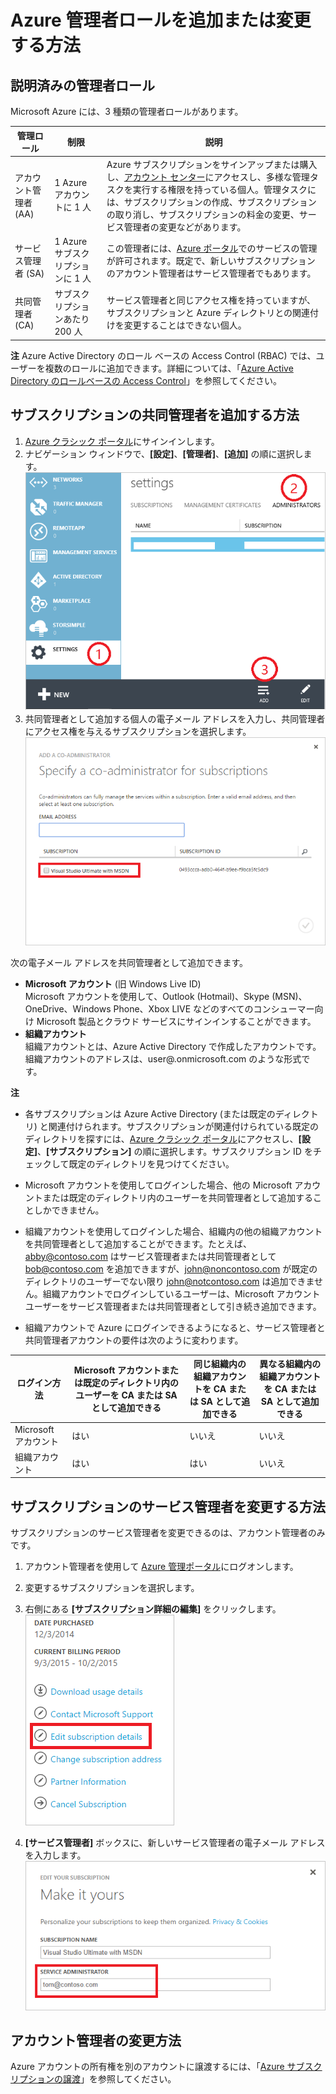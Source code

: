 <properties
	pageTitle="Azure 管理者ロールを追加または変更する方法 | Microsoft Azure"
	description="Azure 共同管理者、サービス管理者、アカウント管理者を追加または変更する方法について説明します"
	services="billing"
	documentationCenter=""
	authors="genlin"
	manager="msmbaldwin"
	editor="meerak"
	/>

<tags
	ms.service="billing"
	ms.workload="na"
	ms.tgt_pltfrm="na"
	ms.devlang="na"
	ms.topic="article"
	ms.date="01/05/2015"
	ms.author="genli"/>

# Azure 管理者ロールを追加または変更する方法

## 説明済みの管理者ロール

Microsoft Azure には、3 種類の管理者ロールがあります。

| 管理ロール | 制限 | 説明
| ------------- | ------------- |---------------|
|アカウント管理者 (AA) | 1 Azure アカウントに 1 人 |Azure サブスクリプションをサインアップまたは購入し、[アカウント センター](https://account.windowsazure.com/Home/Index)にアクセスし、多様な管理タスクを実行する権限を持っている個人。管理タスクには、サブスクリプションの作成、サブスクリプションの取り消し、サブスクリプションの料金の変更、サービス管理者の変更などがあります。
| サービス管理者 (SA) | 1 Azure サブスクリプションに 1 人 |この管理者には、[Azure ポータル](https://manage.windowsazure.com/)でのサービスの管理が許可されます。既定で、新しいサブスクリプションのアカウント管理者はサービス管理者でもあります。|
|共同管理者 (CA)|サブスクリプションあたり 200 人|サービス管理者と同じアクセス権を持っていますが、サブスクリプションと Azure ディレクトリとの関連付けを変更することはできない個人。|

**注** Azure Active Directory のロール ベースの Access Control (RBAC) では、ユーザーを複数のロールに追加できます。詳細については、「[Azure Active Directory のロールベースの Access Control](./active-directory/role-based-access-control-configure.md)」を参照してください。
## サブスクリプションの共同管理者を追加する方法
1. [Azure クラシック ポータル](https://manage.windowsazure.com/)にサインインします。
2. ナビゲーション ウィンドウで、**[設定]**、**[管理者]**、**[追加]** の順に選択します。</br>![addcodmin](./media/billing-add-change-azure-subscription-administrator/addcoadmin.png)
3. 共同管理者として追加する個人の電子メール アドレスを入力し、共同管理者にアクセス権を与えるサブスクリプションを選択します。</br>![addcoadmin2](./media/billing-add-change-azure-subscription-administrator/addcoadmin2.png)</br>

次の電子メール アドレスを共同管理者として追加できます。

* **Microsoft アカウント** (旧 Windows Live ID) </br> Microsoft アカウントを使用して、Outlook (Hotmail)、Skype (MSN)、OneDrive、Windows Phone、Xbox LIVE などのすべてのコンシューマー向け Microsoft 製品とクラウド サービスにサインインすることができます。
* **組織アカウント**</br> 組織アカウントとは、Azure Active Directory で作成したアカウントです。組織アカウントのアドレスは、user@<your domain>.onmicrosoft.com のような形式です。

**注**

 * 各サブスクリプションは Azure Active Directory (または既定のディレクトリ) と関連付けられます。サブスクリプションが関連付けられている既定のディレクトリを探すには、[Azure クラシック ポータル](https://manage.windowsazure.com/)にアクセスし、**[設定]**、**[サブスクリプション]** の順に選択します。サブスクリプション ID をチェックして既定のディレクトリを見つけてください。

 * Microsoft アカウントを使用してログインした場合、他の Microsoft アカウントまたは既定のディレクトリ内のユーザーを共同管理者として追加することしかできません。
 * 組織アカウントを使用してログインした場合、組織内の他の組織アカウントを共同管理者として追加することができます。たとえば、abby@contoso.com はサービス管理者または共同管理者として bob@contoso.com を追加できますが、john@noncontoso.com が既定のディレクトリのユーザーでない限り john@notcontoso.com は追加できません。組織アカウントでログインしているユーザーは、Microsoft アカウント ユーザーをサービス管理者または共同管理者として引き続き追加できます。
 * 組織アカウントで Azure にログインできるようになると、サービス管理者と共同管理者アカウントの要件は次のように変わります。

| ログイン方法| Microsoft アカウントまたは既定のディレクトリ内のユーザーを CA または SA として追加できる |同じ組織内の組織アカウントを CA または SA として追加できる |異なる組織内の組織アカウントを CA または SA として追加できる
| ------------- | ------------- |---------------|---------------|
|Microsoft アカウント |はい|いいえ|いいえ|
|組織アカウント|はい|はい|いいえ|

## サブスクリプションのサービス管理者を変更する方法
サブスクリプションのサービス管理者を変更できるのは、アカウント管理者のみです。

1. アカウント管理者を使用して [Azure 管理ポータル](https://account.windowsazure.com/subscriptions)にログオンします。
2. 変更するサブスクリプションを選択します。
3. 右側にある **[サブスクリプション詳細の編集]** をクリックします。</br>![editsub](./media/billing-add-change-azure-subscription-administrator/editsub.png)

4. **[サービス管理者]** ボックスに、新しいサービス管理者の電子メール アドレスを入力します。![changeSA](./media/billing-add-change-azure-subscription-administrator/changeSA.png)

## アカウント管理者の変更方法

Azure アカウントの所有権を別のアカウントに譲渡するには、「[Azure サブスクリプションの譲渡](../billing-subscription-transfer.md)」を参照してください。

<!---HONumber=AcomDC_0107_2016-->